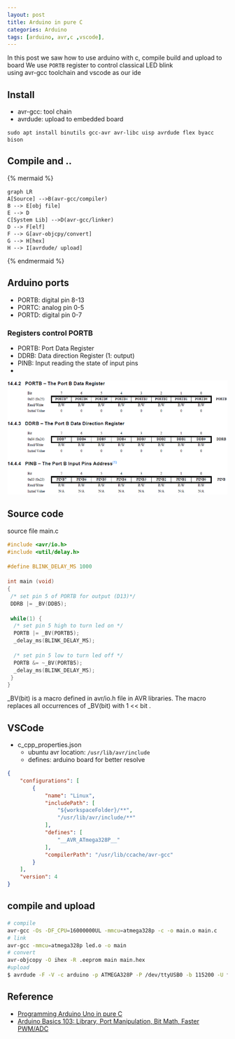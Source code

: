 ```yaml
---
layout: post
title: Arduino in pure C
categories: Arduino
tags: [arduino, avr,c ,vscode],
---
```

In this post we saw how to use arduino with c, compile build and upload to board
We use `PORTB` register to control classical LED blink  
using avr-gcc toolchain and vscode as our ide


## Install
- avr-gcc: tool chain
- avrdude: upload to embedded board
```
sudo apt install binutils gcc-avr avr-libc uisp avrdude flex byacc bison
```

## Compile and ..
{% mermaid %}
```mermaid
graph LR
A[Source] -->B(avr-gcc/compiler)
B --> E[obj file]
E --> D
C[System Lib] -->D(avr-gcc/linker)
D --> F[elf]
F --> G[avr-objcpy/convert] 
G --> H[hex]
H --> I[avrdude/ upload]

```
{% endmermaid %}

## Arduino ports
- PORTB: digital pin 8-13
- PORTC: analog pin 0-5
- PORTD: digital pin 0-7

### Registers control PORTB

- PORTB: Port Data Register
- DDRB: Data direction Register (1: output)
- PINB: Input reading the state of input pins
- 
![](/images/2019-01-03-12-40-41.png)

## Source code
source file main.c
```c
#include <avr/io.h>
#include <util/delay.h>

#define BLINK_DELAY_MS 1000
 
int main (void)
{
 /* set pin 5 of PORTB for output (D13)*/
 DDRB |= _BV(DDB5);
 
 while(1) {
  /* set pin 5 high to turn led on */
  PORTB |= _BV(PORTB5);
  _delay_ms(BLINK_DELAY_MS);
 
  /* set pin 5 low to turn led off */
  PORTB &= ~_BV(PORTB5);
  _delay_ms(BLINK_DELAY_MS);
 }
}
```
_BV(bit) is a macro defined in  avr/io.h file in AVR libraries.
The macro replaces all occurrences of _BV(bit) with 1 << bit .

## VSCode
- c_cpp_properties.json
  - ubuntu avr location: `/usr/lib/avr/include`
  - defines: arduino board for better resolve
```json
{
    "configurations": [
        {
            "name": "Linux",
            "includePath": [
                "${workspaceFolder}/**",
                "/usr/lib/avr/include/**"
            ],
            "defines": [
                "__AVR_ATmega328P__"
            ],
            "compilerPath": "/usr/lib/ccache/avr-gcc"
        }
    ],
    "version": 4
}
```

## compile and upload
```bash
# compile
avr-gcc -Os -DF_CPU=16000000UL -mmcu=atmega328p -c -o main.o main.c
# link
avr-gcc -mmcu=atmega328p led.o -o main
# convert
avr-objcopy -O ihex -R .eeprom main main.hex
#upload
$ avrdude -F -V -c arduino -p ATMEGA328P -P /dev/ttyUSB0 -b 115200 -U flash:w:main.hex
```

## Reference
- [Programming Arduino Uno in pure C](https://balau82.wordpress.com/2011/03/29/programming-arduino-uno-in-pure-c/)
- [Arduino Basics 103: Library, Port Manipulation, Bit Math, Faster PWM/ADC](https://www.youtube.com/watch?v=EVm0qVJ56II)